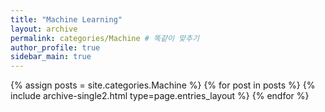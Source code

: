 ```yaml
---
title: "Machine Learning"
layout: archive
permalink: categories/Machine # 똑같이 맞추기
author_profile: true 
sidebar_main: true
---
```



{% assign posts = site.categories.Machine %} 
{% for post in posts %} {% include archive-single2.html type=page.entries_layout %} {% endfor %}


